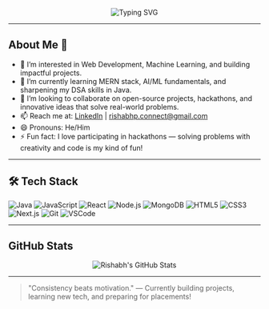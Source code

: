 <p align="center">
  <img src="https://readme-typing-svg.herokuapp.com?font=Fira+Code&size=25&pause=1000&center=true&vCenter=true&width=500&lines=Hi+There!+I'm+Rishabh;Passionate+Web+Developer;AI+Enthusiast;Hackathon+Lover;Always+Learning+%F0%9F%92%BB" alt="Typing SVG" />
</p>

---

## About Me 👋

- 👀 I’m interested in Web Development, Machine Learning, and building impactful projects.
- 🌱 I’m currently learning MERN stack, AI/ML fundamentals, and sharpening my DSA skills in Java.
- 💞️ I’m looking to collaborate on open-source projects, hackathons, and innovative ideas that solve real-world problems.
- 📫 Reach me at: [LinkedIn](https://www.linkedin.com/in/Rishabh--Prajapati) | rishabhp.connect@gmail.com
- 😄 Pronouns: He/Him
- ⚡ Fun fact: I love participating in hackathons — solving problems with creativity and code is my kind of fun!

---

## 🛠️ Tech Stack

![Java](https://img.shields.io/badge/Java-ED8B00?style=for-the-badge&logo=openjdk&logoColor=white)
![JavaScript](https://img.shields.io/badge/JavaScript-F7DF1E?style=for-the-badge&logo=javascript&logoColor=black)
![React](https://img.shields.io/badge/React-20232A?style=for-the-badge&logo=react&logoColor=61DAFB)
![Node.js](https://img.shields.io/badge/Node.js-339933?style=for-the-badge&logo=nodedotjs&logoColor=white)
![MongoDB](https://img.shields.io/badge/MongoDB-4EA94B?style=for-the-badge&logo=mongodb&logoColor=white)
![HTML5](https://img.shields.io/badge/HTML5-E34F26?style=for-the-badge&logo=html5&logoColor=white)
![CSS3](https://img.shields.io/badge/CSS3-1572B6?style=for-the-badge&logo=css3&logoColor=white)
![Next.js](https://img.shields.io/badge/Next.js-000000?style=for-the-badge&logo=nextdotjs&logoColor=white)
![Git](https://img.shields.io/badge/Git-F05032?style=for-the-badge&logo=git&logoColor=white)
![VSCode](https://img.shields.io/badge/VSCode-007ACC?style=for-the-badge&logo=visualstudiocode&logoColor=white)

---

## GitHub Stats

<p align="center">
  <img src="https://github-readme-stats.vercel.app/api?username=Rishabh6353&show_icons=true&theme=radical" alt="Rishabh's GitHub Stats" />
</p>

---

> "Consistency beats motivation." — Currently building projects, learning new tech, and preparing for placements!


